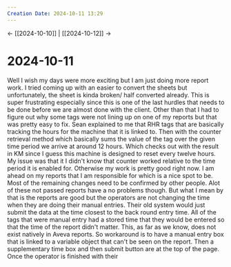 ```yaml
---
Creation Date: 2024-10-11 13:29
---
```


<- [[2024-10-10]] | [[2024-10-12]]  ->

# 2024-10-11
Well I wish my days were more exciting but I am just doing more report work. I tried coming up with an easier to convert the sheets but unfortunately, the sheet is kinda broken/ half converted already. This is super frustrating especially since this is one of the last hurdles that needs to be done before we are almost done with the client. Other than that I had to figure out why some tags were not lining up on one of my reports but that was pretty easy to fix. Sean explained to me that RHR tags that are basically tracking the hours for the machine that it is linked to. Then with the counter retrieval method which basically sums the value of the tag over the given time period we arrive at around 12 hours. Which checks out with the result in KM since I guess this machine is designed to reset every twelve hours. My issue was that it I didn't know that counter worked relative to the time period it is enabled for. Otherwise my work is pretty good right now. I am ahead on my reports that I am responsible for which is a nice spot to be. Most of the remaining changes need to be confirmed by other people. Alot of these not passed reports have a no problems though. But what I mean by that is the reports are good but the operators are not changing the time when they are doing their manual entries. Their old system would just submit the data at the time closest to the back round entry time. All of the tags that were manual entry had a stored time that they would be entered so that the time of the report didn't matter. This, as far as we know, does not exist natively in Aveva reports. So workaround is to have a manual entry box that is linked to a variable object that can't be seen on the report. Then a supplementary time box and then submit button are at the top of the page. Once the operator is finished with their 
